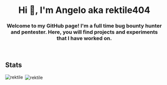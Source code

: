 <h1 align="center">Hi 👋, I'm Angelo aka rektile404</h1>
<h3 align="center">Welcome to my GitHub page! I'm a full time bug bounty hunter and pentester. Here, you will find projects and experiments that I have worked on.</h3>

<h2 align="left" style="margin-top:3em">Stats</h2>
<p><img align="left"
        src="https://github-readme-stats-git-masterrstaa-rickstaa.vercel.app/api/top-langs?username=rektile&show_icons=true&locale=en&layout=compact&theme=radical"
        alt="rektile" /></p>

<p>&nbsp;<img align="center"
        src="https://github-readme-stats-git-masterrstaa-rickstaa.vercel.app/api?username=rektile&show_icons=true&locale=en&theme=radical"
        alt="rektile" /></p>
